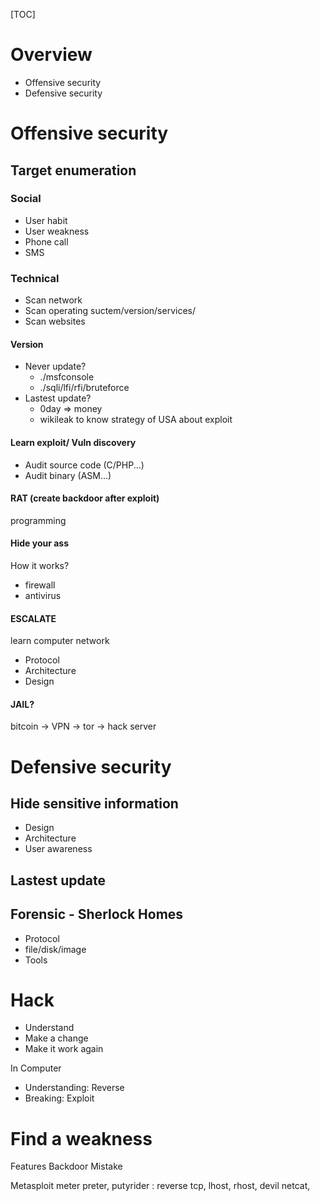 [TOC]

# Overview
- Offensive security
- Defensive security

# Offensive security
## Target enumeration
### Social
- User habit
- User weakness
- Phone call
- SMS

### Technical
- Scan network
- Scan operating suctem/version/services/
- Scan websites

#### Version
- Never update?
	+ ./msfconsole
	+ ./sqli/lfi/rfi/bruteforce
- Lastest update?
	+ 0day => money
	+ wikileak to know strategy of USA about exploit

#### Learn exploit/ Vuln discovery
- Audit source code (C/PHP...)
- Audit binary (ASM...)

#### RAT (create backdoor after exploit)
programming

#### Hide your ass
How it works?
- firewall
- antivirus

#### ESCALATE
learn computer network
- Protocol
- Architecture
- Design

#### JAIL?
bitcoin -> VPN -> tor -> hack server

# Defensive security
## Hide sensitive information
- Design
- Architecture
- User awareness

## Lastest update

## Forensic - Sherlock Homes
- Protocol
- file/disk/image
- Tools

# Hack
- Understand
- Make a change
- Make it work again

In Computer
- Understanding: Reverse
- Breaking: Exploit

# Find a weakness
Features
Backdoor
Mistake

Metasploit meter preter, putyrider : reverse tcp, lhost, rhost, devil netcat, 